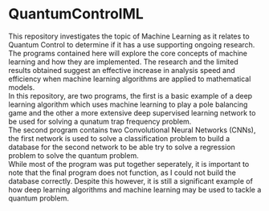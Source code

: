 # QuantumControlML 
This repository investigates the topic of Machine Learning as it relates to Quantum Control to determine if it has a use supporting ongoing research. The programs contained here will explore the core concepts of machine learning and how they are implemented. The research and the limited results obtained suggest an effective increase in analysis speed and efficiency when machine learning algorithms are applied to mathematical models.<br/>
In this repository, are two programs, the first is a basic example of a deep learning algorithm which uses machine learning to play a pole balancing game and the other a more extensive deep supervised learning network to be used for solving a qunatum trap frequency problem.<br/>
The second program contains two Convolutional Neural Networks (CNNs), the first network is used to solve a classification problem to build a database for the second network to be able try to solve a regression problem to solve the quantum problem.<br/>
While most of the program was put together seperately, it is important to note that the final program does not function, as I could not build the database correctly. Despite this however, it is still a significant example of how deep learning algorithms and machine learning may be used to tackle a quantum problem.<br/>
